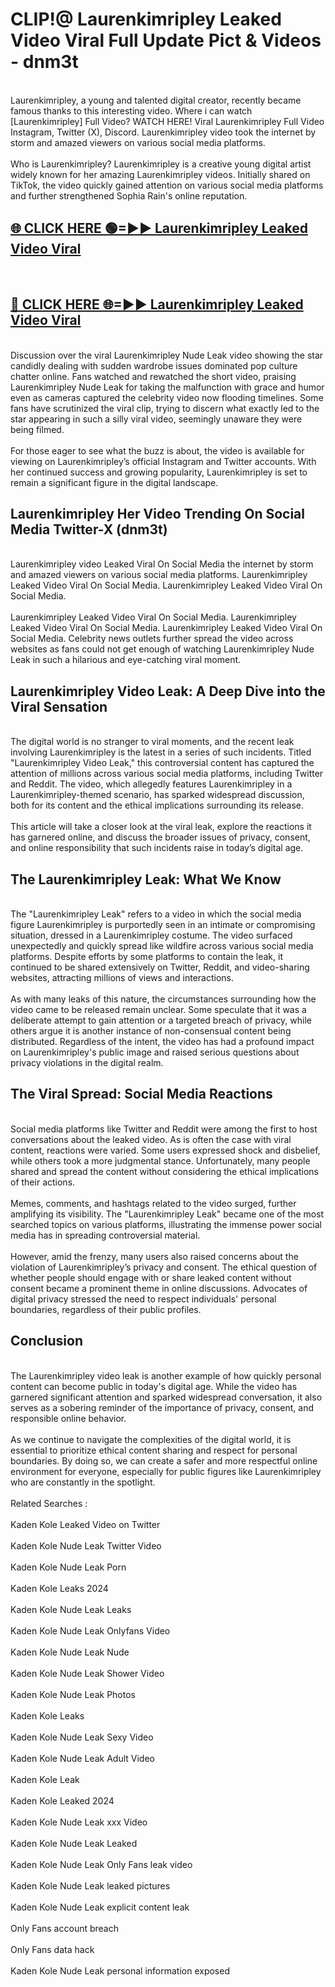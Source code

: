 # CLIP!@ Laurenkimripley Leaked Video Viral Full Update Pict & Videos - dnm3t
<br>
Laurenkimripley, a young and talented digital creator, recently became famous thanks to this interesting video. Where i can watch [Laurenkimripley] Full Video? WATCH HERE! Viral Laurenkimripley Full Video Instagram, Twitter (X), Discord. Laurenkimripley video took the internet by storm and amazed viewers on various social media platforms.
<br><br>
Who is Laurenkimripley? Laurenkimripley is a creative young digital artist widely known for her amazing Laurenkimripley videos. Initially shared on TikTok, the video quickly gained attention on various social media platforms and further strengthened Sophia Rain's online reputation.
<br>
<h2><a href="https://bestclip.site?title=Laurenkimripley">🌐 CLICK HERE 🟢=►► Laurenkimripley Leaked Video Viral</a></h2>
<br>
<h2><a href="https://bestclip.site?title=Laurenkimripley">🔴 CLICK HERE 🌐=►► Laurenkimripley Leaked Video Viral</a></h2>
<br>
Discussion over the viral Laurenkimripley Nude Leak video showing the star candidly dealing with sudden wardrobe issues dominated pop culture chatter online. Fans watched and rewatched the short video, praising Laurenkimripley Nude Leak for taking the malfunction with grace and humor even as cameras captured the celebrity video now flooding timelines. Some fans have scrutinized the viral clip, trying to discern what exactly led to the star appearing in such a silly viral video, seemingly unaware they were being filmed.
<br><br>
For those eager to see what the buzz is about, the video is available for viewing on Laurenkimripley’s official Instagram and Twitter accounts. With her continued success and growing popularity, Laurenkimripley is set to remain a significant figure in the digital landscape.
<br>
<h2>Laurenkimripley Her Video Trending On Social Media Twitter-X (dnm3t)</h2>
<br>
Laurenkimripley video Leaked Viral On Social Media the internet by storm and amazed viewers on various social media platforms. Laurenkimripley Leaked Video Viral On Social Media. Laurenkimripley Leaked Video Viral On Social Media.
<br><br>
Laurenkimripley Leaked Video Viral On Social Media. Laurenkimripley Leaked Video Viral On Social Media. Laurenkimripley Leaked Video Viral On Social Media. Celebrity news outlets further spread the video across websites as fans could not get enough of watching Laurenkimripley Nude Leak in such a hilarious and eye-catching viral moment.
<br>
<h2>Laurenkimripley Video Leak: A Deep Dive into the Viral Sensation</h2>
<br>
The digital world is no stranger to viral moments, and the recent leak involving Laurenkimripley is the latest in a series of such incidents. Titled "Laurenkimripley Video Leak," this controversial content has captured the attention of millions across various social media platforms, including Twitter and Reddit. The video, which allegedly features Laurenkimripley in a Laurenkimripley-themed scenario, has sparked widespread discussion, both for its content and the ethical implications surrounding its release.
<br><br>
This article will take a closer look at the viral leak, explore the reactions it has garnered online, and discuss the broader issues of privacy, consent, and online responsibility that such incidents raise in today’s digital age.
<br>
<h2>The Laurenkimripley Leak: What We Know</h2>
<br>
The "Laurenkimripley Leak" refers to a video in which the social media figure Laurenkimripley is purportedly seen in an intimate or compromising situation, dressed in a Laurenkimripley costume. The video surfaced unexpectedly and quickly spread like wildfire across various social media platforms. Despite efforts by some platforms to contain the leak, it continued to be shared extensively on Twitter, Reddit, and video-sharing websites, attracting millions of views and interactions.
<br><br>
As with many leaks of this nature, the circumstances surrounding how the video came to be released remain unclear. Some speculate that it was a deliberate attempt to gain attention or a targeted breach of privacy, while others argue it is another instance of non-consensual content being distributed. Regardless of the intent, the video has had a profound impact on Laurenkimripley's public image and raised serious questions about privacy violations in the digital realm.
<br>
<h2>The Viral Spread: Social Media Reactions</h2>
<br>
Social media platforms like Twitter and Reddit were among the first to host conversations about the leaked video. As is often the case with viral content, reactions were varied. Some users expressed shock and disbelief, while others took a more judgmental stance. Unfortunately, many people shared and spread the content without considering the ethical implications of their actions.
<br><br>
Memes, comments, and hashtags related to the video surged, further amplifying its visibility. The "Laurenkimripley Leak" became one of the most searched topics on various platforms, illustrating the immense power social media has in spreading controversial material.
<br><br>
However, amid the frenzy, many users also raised concerns about the violation of Laurenkimripley’s privacy and consent. The ethical question of whether people should engage with or share leaked content without consent became a prominent theme in online discussions. Advocates of digital privacy stressed the need to respect individuals' personal boundaries, regardless of their public profiles.
<br>
<h2>Conclusion</h2>
<br>
The Laurenkimripley video leak is another example of how quickly personal content can become public in today's digital age. While the video has garnered significant attention and sparked widespread conversation, it also serves as a sobering reminder of the importance of privacy, consent, and responsible online behavior.
<br><br>
As we continue to navigate the complexities of the digital world, it is essential to prioritize ethical content sharing and respect for personal boundaries. By doing so, we can create a safer and more respectful online environment for everyone, especially for public figures like Laurenkimripley who are constantly in the spotlight.
<br><br>
Related Searches :
<br><br>
Kaden Kole Leaked Video on Twitter
<br><br>
Kaden Kole Nude Leak Twitter Video
<br><br>
Kaden Kole Nude Leak Porn
<br><br>
Kaden Kole Leaks 2024
<br><br>
Kaden Kole Nude Leak Leaks
<br><br>
Kaden Kole Nude Leak Onlyfans Video
<br><br>
Kaden Kole Nude Leak Nude
<br><br>
Kaden Kole Nude Leak Shower Video
<br><br>
Kaden Kole Nude Leak Photos
<br><br>
Kaden Kole Leaks
<br><br>
Kaden Kole Nude Leak Sexy Video
<br><br>
Kaden Kole Nude Leak Adult Video
<br><br>
Kaden Kole Leak
<br><br>
Kaden Kole Leaked 2024
<br><br>
Kaden Kole Nude Leak xxx Video
<br><br>
Kaden Kole Nude Leak Leaked
<br><br>
Kaden Kole Nude Leak Only Fans leak video
<br><br>
Kaden Kole Nude Leak leaked pictures
<br><br>
Kaden Kole Nude Leak explicit content leak
<br><br>
Only Fans account breach
<br><br>
Only Fans data hack
<br><br>
Kaden Kole Nude Leak personal information exposed
